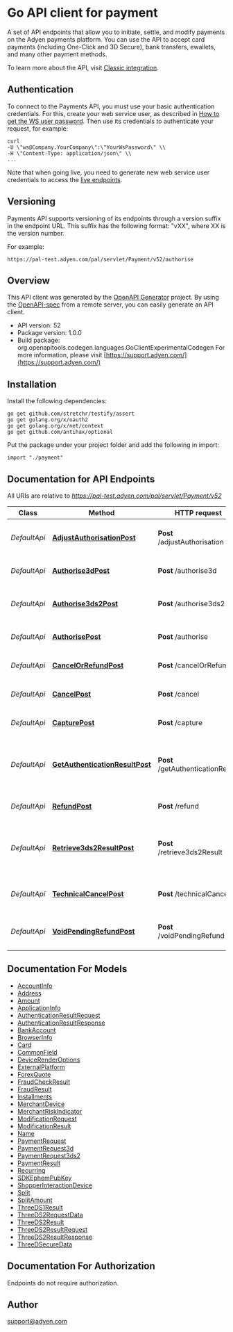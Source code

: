 # Go API client for payment

A set of API endpoints that allow you to initiate, settle, and modify payments on the Adyen payments platform. You can use the API to accept card payments (including One-Click and 3D Secure), bank transfers, ewallets, and many other payment methods.

To learn more about the API, visit [Classic integration](https://docs.adyen.com/classic-integration).

## Authentication
To connect to the Payments API, you must use your basic authentication credentials. For this, create your web service user, as described in [How to get the WS user password](https://docs.adyen.com/user-management/how-to-get-the-web-service-ws-user-password). Then use its credentials to authenticate your request, for example:

```
curl
-U \"ws@Company.YourCompany\":\"YourWsPassword\" \\
-H \"Content-Type: application/json\" \\
...
```
Note that when going live, you need to generate new web service user credentials to access the [live endpoints](https://docs.adyen.com/development-resources/live-endpoints).

## Versioning
Payments API supports versioning of its endpoints through a version suffix in the endpoint URL. This suffix has the following format: \"vXX\", where XX is the version number.

For example:
```
https://pal-test.adyen.com/pal/servlet/Payment/v52/authorise
```

## Overview
This API client was generated by the [OpenAPI Generator](https://openapi-generator.tech) project.  By using the [OpenAPI-spec](https://www.openapis.org/) from a remote server, you can easily generate an API client.

- API version: 52
- Package version: 1.0.0
- Build package: org.openapitools.codegen.languages.GoClientExperimentalCodegen
For more information, please visit [https://support.adyen.com/](https://support.adyen.com/)

## Installation

Install the following dependencies:

```shell
go get github.com/stretchr/testify/assert
go get golang.org/x/oauth2
go get golang.org/x/net/context
go get github.com/antihax/optional
```

Put the package under your project folder and add the following in import:

```golang
import "./payment"
```

## Documentation for API Endpoints

All URIs are relative to *https://pal-test.adyen.com/pal/servlet/Payment/v52*

Class | Method | HTTP request | Description
------------ | ------------- | ------------- | -------------
*DefaultApi* | [**AdjustAuthorisationPost**](docs/DefaultApi.md#adjustauthorisationpost) | **Post** /adjustAuthorisation | Increases or decreases the authorised amount.
*DefaultApi* | [**Authorise3dPost**](docs/DefaultApi.md#authorise3dpost) | **Post** /authorise3d | Completes a 3D Secure payment authorisation.
*DefaultApi* | [**Authorise3ds2Post**](docs/DefaultApi.md#authorise3ds2post) | **Post** /authorise3ds2 | Completes a 3D Secure 2 payment authorisation.
*DefaultApi* | [**AuthorisePost**](docs/DefaultApi.md#authorisepost) | **Post** /authorise | Creates a payment authorisation.
*DefaultApi* | [**CancelOrRefundPost**](docs/DefaultApi.md#cancelorrefundpost) | **Post** /cancelOrRefund | Cancels or refunds a payment.
*DefaultApi* | [**CancelPost**](docs/DefaultApi.md#cancelpost) | **Post** /cancel | Cancels an authorised payment.
*DefaultApi* | [**CapturePost**](docs/DefaultApi.md#capturepost) | **Post** /capture | Captures an authorised payment.
*DefaultApi* | [**GetAuthenticationResultPost**](docs/DefaultApi.md#getauthenticationresultpost) | **Post** /getAuthenticationResult | Return the authentication result after doing a 3D Secure authentication only.
*DefaultApi* | [**RefundPost**](docs/DefaultApi.md#refundpost) | **Post** /refund | Refunds a captured payment.
*DefaultApi* | [**Retrieve3ds2ResultPost**](docs/DefaultApi.md#retrieve3ds2resultpost) | **Post** /retrieve3ds2Result | Retrieves the &#x60;threeDS2Result&#x60; after doing a 3D Secure 2 authentication only.
*DefaultApi* | [**TechnicalCancelPost**](docs/DefaultApi.md#technicalcancelpost) | **Post** /technicalCancel | Cancels a payment using your custom reference.
*DefaultApi* | [**VoidPendingRefundPost**](docs/DefaultApi.md#voidpendingrefundpost) | **Post** /voidPendingRefund | Cancels a POS refund request before it has been completed.


## Documentation For Models

 - [AccountInfo](docs/AccountInfo.md)
 - [Address](docs/Address.md)
 - [Amount](docs/Amount.md)
 - [ApplicationInfo](docs/ApplicationInfo.md)
 - [AuthenticationResultRequest](docs/AuthenticationResultRequest.md)
 - [AuthenticationResultResponse](docs/AuthenticationResultResponse.md)
 - [BankAccount](docs/BankAccount.md)
 - [BrowserInfo](docs/BrowserInfo.md)
 - [Card](docs/Card.md)
 - [CommonField](docs/CommonField.md)
 - [DeviceRenderOptions](docs/DeviceRenderOptions.md)
 - [ExternalPlatform](docs/ExternalPlatform.md)
 - [ForexQuote](docs/ForexQuote.md)
 - [FraudCheckResult](docs/FraudCheckResult.md)
 - [FraudResult](docs/FraudResult.md)
 - [Installments](docs/Installments.md)
 - [MerchantDevice](docs/MerchantDevice.md)
 - [MerchantRiskIndicator](docs/MerchantRiskIndicator.md)
 - [ModificationRequest](docs/ModificationRequest.md)
 - [ModificationResult](docs/ModificationResult.md)
 - [Name](docs/Name.md)
 - [PaymentRequest](docs/PaymentRequest.md)
 - [PaymentRequest3d](docs/PaymentRequest3d.md)
 - [PaymentRequest3ds2](docs/PaymentRequest3ds2.md)
 - [PaymentResult](docs/PaymentResult.md)
 - [Recurring](docs/Recurring.md)
 - [SDKEphemPubKey](docs/SDKEphemPubKey.md)
 - [ShopperInteractionDevice](docs/ShopperInteractionDevice.md)
 - [Split](docs/Split.md)
 - [SplitAmount](docs/SplitAmount.md)
 - [ThreeDS1Result](docs/ThreeDS1Result.md)
 - [ThreeDS2RequestData](docs/ThreeDS2RequestData.md)
 - [ThreeDS2Result](docs/ThreeDS2Result.md)
 - [ThreeDS2ResultRequest](docs/ThreeDS2ResultRequest.md)
 - [ThreeDS2ResultResponse](docs/ThreeDS2ResultResponse.md)
 - [ThreeDSecureData](docs/ThreeDSecureData.md)


## Documentation For Authorization

 Endpoints do not require authorization.



## Author

support@adyen.com

